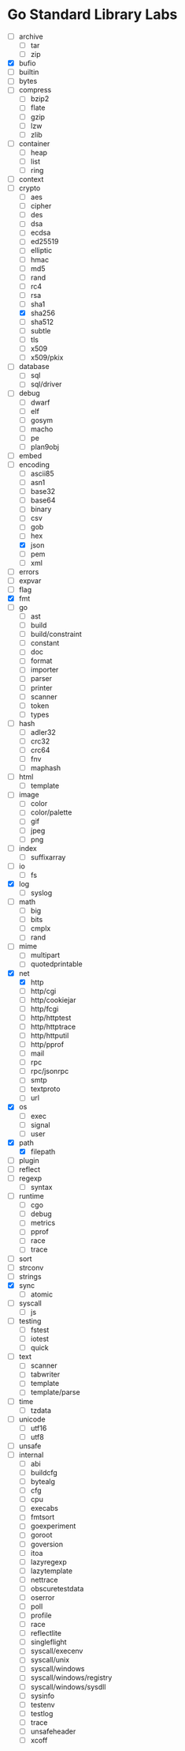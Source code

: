 # Go Standard Library Labs

* [ ] archive
	* [ ] tar
	* [ ] zip
* [X]  bufio
* [ ] builtin
* [ ] bytes
* [ ] compress
	* [ ] bzip2
	* [ ] flate
	* [ ] gzip
	* [ ] lzw
	* [ ] zlib
* [ ] container
	* [ ] heap
	* [ ] list
	* [ ] ring
* [ ] context
* [ ] crypto
	* [ ] aes
	* [ ] cipher
	* [ ] des
	* [ ] dsa
	* [ ] ecdsa
	* [ ] ed25519
	* [ ] elliptic
	* [ ] hmac
	* [ ] md5
	* [ ] rand
	* [ ] rc4
	* [ ] rsa
	* [ ] sha1
	* [X] sha256
	* [ ] sha512
	* [ ] subtle
	* [ ] tls
	* [ ] x509
	* [ ] x509/pkix
* [ ] database
	* [ ] sql
	* [ ] sql/driver
* [ ] debug
	* [ ] dwarf
	* [ ] elf
	* [ ] gosym
	* [ ] macho
	* [ ] pe
	* [ ] plan9obj
* [ ] embed
* [ ] encoding
	* [ ] ascii85
	* [ ] asn1
	* [ ] base32
	* [ ] base64
	* [ ] binary
	* [ ] csv
	* [ ] gob
	* [ ] hex
	* [X] json
	* [ ] pem
	* [ ] xml
* [ ] errors
* [ ] expvar
* [ ] flag
* [X] fmt
* [ ] go
	* [ ] ast
	* [ ] build
	* [ ] build/constraint
	* [ ] constant
	* [ ] doc
	* [ ] format
	* [ ] importer
	* [ ] parser
	* [ ] printer
	* [ ] scanner
	* [ ] token
	* [ ] types
* [ ] hash
	* [ ] adler32
	* [ ] crc32
	* [ ] crc64
	* [ ] fnv
	* [ ] maphash
* [ ] html
	* [ ] template
* [ ] image
	* [ ] color
	* [ ] color/palette
	* [ ] gif
	* [ ] jpeg
	* [ ] png
* [ ] index
	* [ ] suffixarray
* [ ] io
	* [ ] fs
* [X] log
	* [ ] syslog
* [ ] math
	* [ ] big
	* [ ] bits
	* [ ] cmplx
	* [ ] rand
* [ ] mime
	* [ ] multipart
	* [ ] quotedprintable
* [X] net
	* [X] http
	* [ ] http/cgi
	* [ ] http/cookiejar
	* [ ] http/fcgi
	* [ ] http/httptest
	* [ ] http/httptrace
	* [ ] http/httputil
	* [ ] http/pprof
	* [ ] mail
	* [ ] rpc
	* [ ] rpc/jsonrpc
	* [ ] smtp
	* [ ] textproto
	* [ ] url
* [X] os
	* [ ] exec
	* [ ] signal
	* [ ] user
* [X] path
	* [X] filepath
* [ ] plugin
* [ ] reflect
* [ ] regexp
	* [ ] syntax
* [ ] runtime
	* [ ] cgo
	* [ ] debug
	* [ ] metrics
	* [ ] pprof
	* [ ] race
	* [ ] trace
* [ ] sort
* [ ] strconv
* [ ] strings
* [X] sync
	* [ ] atomic
* [ ] syscall
	* [ ] js
* [ ] testing
	* [ ] fstest
	* [ ] iotest
	* [ ] quick
* [ ] text
	* [ ] scanner
	* [ ] tabwriter
	* [ ] template
	* [ ] template/parse
* [ ] time
	* [ ] tzdata
* [ ] unicode
	* [ ] utf16
	* [ ] utf8
* [ ] unsafe
* [ ] internal
	* [ ] abi
	* [ ] buildcfg
	* [ ] bytealg
	* [ ] cfg
	* [ ] cpu
	* [ ] execabs
	* [ ] fmtsort
	* [ ] goexperiment
	* [ ] goroot
	* [ ] goversion
	* [ ] itoa
	* [ ] lazyregexp
	* [ ] lazytemplate
	* [ ] nettrace
	* [ ] obscuretestdata
	* [ ] oserror
	* [ ] poll
	* [ ] profile
	* [ ] race
	* [ ] reflectlite
	* [ ] singleflight
	* [ ] syscall/execenv
	* [ ] syscall/unix
	* [ ] syscall/windows
	* [ ] syscall/windows/registry
	* [ ] syscall/windows/sysdll
	* [ ] sysinfo
	* [ ] testenv
	* [ ] testlog
	* [ ] trace
	* [ ] unsafeheader
	* [ ] xcoff
